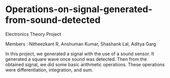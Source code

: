 # Operations-on-signal-generated-from-sound-detected
Electronics Theory Project

Members : Nitheezkant R, Anshuman Kumar, Shashank Lal, Aditya Garg

In this project, we generated a signal with the use of a sound sensor. It generated a square wave once sound was detected. Then from the obtained signal, we did some basic arithmetic operations. These operations were differentiation, integration, and sum.
